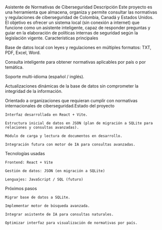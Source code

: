Asistente de Normativas de Ciberseguridad
Descripción
Este proyecto es una herramienta que almacena, organiza y permite consultar las normativas y regulaciones de ciberseguridad de Colombia, Canadá y Estados Unidos.
El objetivo es ofrecer un sistema local (sin conexión a internet) que funcione como un asistente inteligente, capaz de responder preguntas y guiar en la elaboración de políticas internas de seguridad según la legislación vigente.
Características principales

 Base de datos local con leyes y regulaciones en múltiples formatos: TXT, PDF, Excel, Word.

 Consulta inteligente para obtener normativas aplicables por país o por temática.

 Soporte multi-idioma (español / inglés).

 Actualizaciones dinámicas de la base de datos sin comprometer la integridad de la información.

 Orientado a organizaciones que requieran cumplir con normativas internacionales de ciberseguridad.Estado del proyecto

    Interfaz desarrollada en React + Vite.

    Estructura inicial de datos en JSON (plan de migración a SQLite para relaciones y consultas avanzadas).

    Módulo de carga y lectura de documentos en desarrollo.

    Integración futura con motor de IA para consultas avanzadas.

 Tecnologías usadas

    Frontend: React + Vite

    Gestión de datos: JSON (en migración a SQLite)

    Lenguajes: JavaScript / SQL (futuro)

Próximos pasos

    Migrar base de datos a SQLite.

    Implementar motor de búsqueda avanzada.

    Integrar asistente de IA para consultas naturales.

    Optimizar interfaz para visualización de normativas por país.
